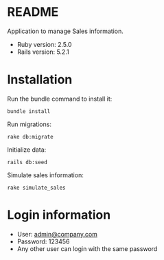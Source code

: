 # README

Application to manage Sales information.

* Ruby version: 2.5.0
* Rails version: 5.2.1

# Installation

Run the bundle command to install it:

```console
bundle install
```

Run migrations:

```console
rake db:migrate
```

Initialize data:

```console
rails db:seed
```

Simulate sales information:

```console
rake simulate_sales
```

# Login information

* User: admin@company.com
* Password: 123456
* Any other user can login with the same password
